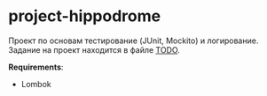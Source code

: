 # project-hippodrome

Проект по основам тестирование (JUnit, Mockito) и логирование. Задание на проект находится в файле [TODO](TODO.md).  

**Requirements**:
 * Lombok